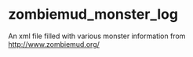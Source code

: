 # zombiemud_monster_log
An xml file filled with various monster information from http://www.zombiemud.org/
